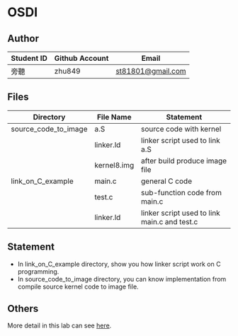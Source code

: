 # OSDI

## Author
|Student ID|Github Account|Email|
|---|---|---|
|旁聽|zhu849|st81801@gmail.com|

## Files
|Directory|File Name|Statement|
|---|---|---|
|source_code_to_image|a.S|source code with kernel|
||linker.ld|linker script used to link a.S|
||kernel8.img|after build produce image file|
|link_on_C_example|main.c|general C code|
||test.c|sub-function code from main.c|
||linker.ld|linker script used to link main.c and test.c|

## Statement
* In link_on_C_example directory, show you how linker script work on C programming.
* In source_code_to_image directory, you can know implementation from compile source kernel code to image file.

## Others
More detail in this lab can see [here](https://hackmd.io/qNc7yl8tQ2ep1XGBM3-Exw?view).
